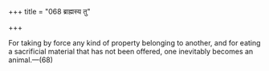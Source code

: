 +++
title = "068 ब्राह्मस्य तु"

+++

For taking by force any kind of property belonging to another, and for eating a sacrificial material that has not been offered, one inevitably becomes an animal.—(68)